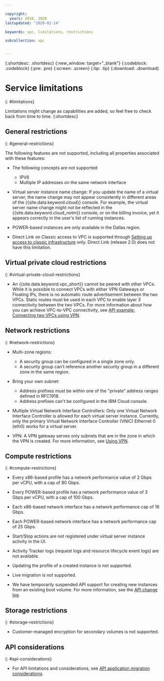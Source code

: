 ```yaml
---

copyright:
  years: 2018, 2020
lastupdated: "2020-02-14"

keywords: vpc, limitations, restrictions

subcollection: vpc


---
```


{:shortdesc: .shortdesc}
{:new_window: target="_blank"}
{:codeblock: .codeblock}
{:pre: .pre}
{:screen: .screen}
{:tip: .tip}
{:download: .download}

# Service limitations
{: #limitations}

Limitations might change as capabilities are added, so feel free to check back from time to time.
{:shortdesc}

## General restrictions
{: #general-restrictions}

The following features are not supported, including all properties associated with these features:

* The following concepts are not supported:
  * IPV6
  * Multiple IP addresses on the same network interface

* Virtual server instance name change: If you update the name of a virtual server, the name change may not appear consistently in different areas of the {{site.data.keyword.cloud}} console. For example, the virtual server name change might not be reflected in the {{site.data.keyword.cloud_notm}} console, or on the billing invoice, yet it appears correctly in the user's list of running instances.

* POWER-based instances are only available in the Dallas region.

* Direct Link on Classic access to VPC is supported through [Setting up access to classic infrastructure](/docs/vpc?topic=vpc-setting-up-access-to-classic-infrastructure) only. Direct Link (release 2.0) does not have this limitation. 

## Virtual private cloud restrictions
{: #virtual-private-cloud-restrictions}

* An {{site.data.keyword.vpc_short}} cannot be peered with other VPCs. While it is possible to connect VPCs with either VPN Gateways or Floating IPs, there is no automatic route advertisement between the two VPCs. Static routes must be used in each VPC to enable layer 3 connectivity between the two VPCs. For more information about how you can achieve VPC-to-VPC connectivity, see [API example: Connecting two VPCs using VPN](/docs/vpc?topic=vpc-using-vpn#vpn-example).

## Network restrictions
{: #network-restrictions}

* Multi-zone regions: 
  * A security group can be configured in a single zone only. 
  * A security group can’t reference another security group in a different zone in the same region.

* Bring your own subnet:
  * Address prefixes must be within one of the "private" address ranges defined in RFC1918.
  * Address prefixes can't be configured in the IBM Cloud console.

* Multiple Virtual Network Interface Controllers: Only one Virtual Network Interface Controller is allowed for each virtual server instance. Currently, only the primary Virtual Network Interface Controller (VNIC) Ethernet 0 (eth0) works for a virtual server.

* VPN: A VPN gateway serves only subnets that are in the zone in which the VPN is created. For more information, see [Using VPN](/docs/vpc?topic=vpc-using-vpn#vpn-limitations).

## Compute restrictions
{: #compute-restrictions}

* Every x86-based profile has a network performance value of 2 Gbps per vCPU, with a cap of 80 Gbps.
* Every POWER-based profile has a network performance value of 3 Gbps per vCPU, with a cap of 100 Gbps.
* Each x86-based network interface has a network performance cap of 16 Gbps. <!-- You might need to attach multiple network interfaces to your virtual server instance to optimize network performance. -->
* Each POWER-based network interface has a network performance cap of 25 Gbps.
* Start/Stop actions are not registered under virtual server instance activity in the UI.
* Activity Tracker logs (request logs and resource lifecycle event logs) are not available.
* Updating the profile of a created instance is not supported.
* Live migration is not supported.

* We have temporarily suspended API support for creating new instances from an existing boot volume. For more information, see the [API change log](/docs/vpc?topic=vpc-api-change-log).

## Storage restrictions
{: #storage-restrictions}

* Customer-managed encryption for secondary volumes is not supported.

## API considerations
{: #api-considerations}

* For API limitations and considerations, see [API application migration considerations](/docs/vpc?topic=vpc-api-integration-migration). 

